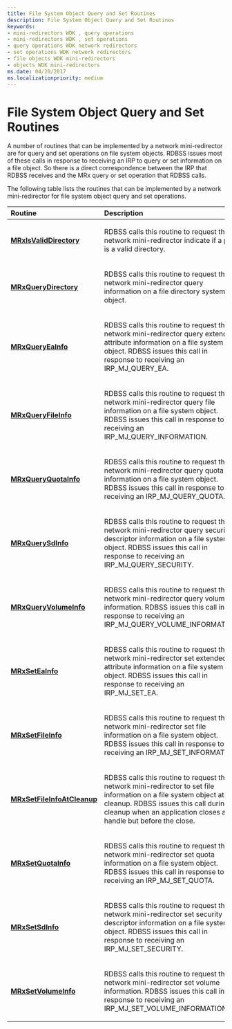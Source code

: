 ```yaml
---
title: File System Object Query and Set Routines
description: File System Object Query and Set Routines
keywords:
- mini-redirectors WDK , query operations
- mini-redirectors WDK , set operations
- query operations WDK network redirectors
- set operations WDK network redirectors
- file objects WDK mini-redirectors
- objects WDK mini-redirectors
ms.date: 04/20/2017
ms.localizationpriority: medium
---
```


# File System Object Query and Set Routines


A number of routines that can be implemented by a network mini-redirector are for query and set operations on file system objects. RDBSS issues most of these calls in response to receiving an IRP to query or set information on a file object. So there is a direct correspondence between the IRP that RDBSS receives and the MRx query or set operation that RDBSS calls.

The following table lists the routines that can be implemented by a network mini-redirector for file system object query and set operations.

<table>
<colgroup>
<col width="50%" />
<col width="50%" />
</colgroup>
<thead>
<tr class="header">
<th align="left">Routine</th>
<th align="left">Description</th>
</tr>
</thead>
<tbody>
<tr class="odd">
<td align="left"><a href="/windows-hardware/drivers/ddi/mrx/nc-mrx-pmrx_chkdir_calldown" data-raw-source="[&lt;strong&gt;MRxIsValidDirectory&lt;/strong&gt;](/windows-hardware/drivers/ddi/mrx/nc-mrx-pmrx_chkdir_calldown)"><strong>MRxIsValidDirectory</strong></a></td>
<td align="left"><p>RDBSS calls this routine to request that a network mini-redirector indicate if a path is a valid directory.</p></td>
</tr>
<tr class="even">
<td align="left"><a href="/windows-hardware/drivers/ifs/mrxquerydirectory" data-raw-source="[&lt;strong&gt;MRxQueryDirectory&lt;/strong&gt;](./mrxquerydirectory.md)"><strong>MRxQueryDirectory</strong></a></td>
<td align="left"><p>RDBSS calls this routine to request that a network mini-redirector query information on a file directory system object.</p></td>
</tr>
<tr class="odd">
<td align="left"><a href="/windows-hardware/drivers/ifs/mrxqueryeainfo" data-raw-source="[&lt;strong&gt;MRxQueryEaInfo&lt;/strong&gt;](./mrxqueryeainfo.md)"><strong>MRxQueryEaInfo</strong></a></td>
<td align="left"><p>RDBSS calls this routine to request that a network mini-redirector query extended attribute information on a file system object. RDBSS issues this call in response to receiving an IRP_MJ_QUERY_EA.</p></td>
</tr>
<tr class="even">
<td align="left"><a href="/windows-hardware/drivers/ifs/mrxqueryfileinfo" data-raw-source="[&lt;strong&gt;MRxQueryFileInfo&lt;/strong&gt;](./mrxqueryfileinfo.md)"><strong>MRxQueryFileInfo</strong></a></td>
<td align="left"><p>RDBSS calls this routine to request that a network mini-redirector query file information on a file system object. RDBSS issues this call in response to receiving an IRP_MJ_QUERY_INFORMATION.</p></td>
</tr>
<tr class="odd">
<td align="left"><a href="/windows-hardware/drivers/ifs/mrxqueryquotainfo" data-raw-source="[&lt;strong&gt;MRxQueryQuotaInfo&lt;/strong&gt;](./mrxqueryquotainfo.md)"><strong>MRxQueryQuotaInfo</strong></a></td>
<td align="left"><p>RDBSS calls this routine to request that a network mini-redirector query quota information on a file system object. RDBSS issues this call in response to receiving an IRP_MJ_QUERY_QUOTA.</p></td>
</tr>
<tr class="even">
<td align="left"><a href="/windows-hardware/drivers/ifs/mrxquerysdinfo" data-raw-source="[&lt;strong&gt;MRxQuerySdInfo&lt;/strong&gt;](./mrxquerysdinfo.md)"><strong>MRxQuerySdInfo</strong></a></td>
<td align="left"><p>RDBSS calls this routine to request that a network mini-redirector query security descriptor information on a file system object. RDBSS issues this call in response to receiving an IRP_MJ_QUERY_SECURITY.</p></td>
</tr>
<tr class="odd">
<td align="left"><a href="/windows-hardware/drivers/ifs/mrxqueryvolumeinfo" data-raw-source="[&lt;strong&gt;MRxQueryVolumeInfo&lt;/strong&gt;](./mrxqueryvolumeinfo.md)"><strong>MRxQueryVolumeInfo</strong></a></td>
<td align="left"><p>RDBSS calls this routine to request that a network mini-redirector query volume information. RDBSS issues this call in response to receiving an IRP_MJ_QUERY_VOLUME_INFORMATION.</p></td>
</tr>
<tr class="even">
<td align="left"><a href="/windows-hardware/drivers/ifs/mrxseteainfo" data-raw-source="[&lt;strong&gt;MRxSetEaInfo&lt;/strong&gt;](./mrxseteainfo.md)"><strong>MRxSetEaInfo</strong></a></td>
<td align="left"><p>RDBSS calls this routine to request that a network mini-redirector set extended attribute information on a file system object. RDBSS issues this call in response to receiving an IRP_MJ_SET_EA.</p></td>
</tr>
<tr class="odd">
<td align="left"><a href="/windows-hardware/drivers/ifs/mrxsetfileinfo" data-raw-source="[&lt;strong&gt;MRxSetFileInfo&lt;/strong&gt;](./mrxsetfileinfo.md)"><strong>MRxSetFileInfo</strong></a></td>
<td align="left"><p>RDBSS calls this routine to request that a network mini-redirector set file information on a file system object. RDBSS issues this call in response to receiving an IRP_MJ_SET_INFORMATION.</p></td>
</tr>
<tr class="even">
<td align="left"><a href="/windows-hardware/drivers/ifs/mrxsetfileinfoatcleanup" data-raw-source="[&lt;strong&gt;MRxSetFileInfoAtCleanup&lt;/strong&gt;](./mrxsetfileinfoatcleanup.md)"><strong>MRxSetFileInfoAtCleanup</strong></a></td>
<td align="left"><p>RDBSS calls this routine to request that a network mini-redirector to set file information on a file system object at cleanup. RDBSS issues this call during cleanup when an application closes a handle but before the close.</p></td>
</tr>
<tr class="odd">
<td align="left"><a href="/windows-hardware/drivers/ifs/mrxsetquotainfo" data-raw-source="[&lt;strong&gt;MRxSetQuotaInfo&lt;/strong&gt;](./mrxsetquotainfo.md)"><strong>MRxSetQuotaInfo</strong></a></td>
<td align="left"><p>RDBSS calls this routine to request that a network mini-redirector set quota information on a file system object. RDBSS issues this call in response to receiving an IRP_MJ_SET_QUOTA.</p></td>
</tr>
<tr class="even">
<td align="left"><a href="/windows-hardware/drivers/ifs/mrxsetsdinfo" data-raw-source="[&lt;strong&gt;MRxSetSdInfo&lt;/strong&gt;](./mrxsetsdinfo.md)"><strong>MRxSetSdInfo</strong></a></td>
<td align="left"><p>RDBSS calls this routine to request that a network mini-redirector set security descriptor information on a file system object. RDBSS issues this call in response to receiving an IRP_MJ_SET_SECURITY.</p></td>
</tr>
<tr class="odd">
<td align="left"><a href="/windows-hardware/drivers/ifs/mrxsetvolumeinfo" data-raw-source="[&lt;strong&gt;MRxSetVolumeInfo&lt;/strong&gt;](./mrxsetvolumeinfo.md)"><strong>MRxSetVolumeInfo</strong></a></td>
<td align="left"><p>RDBSS calls this routine to request that a network mini-redirector set volume information. RDBSS issues this call in response to receiving an IRP_MJ_SET_VOLUME_INFORMATION.</p></td>
</tr>
</tbody>
</table>

 

